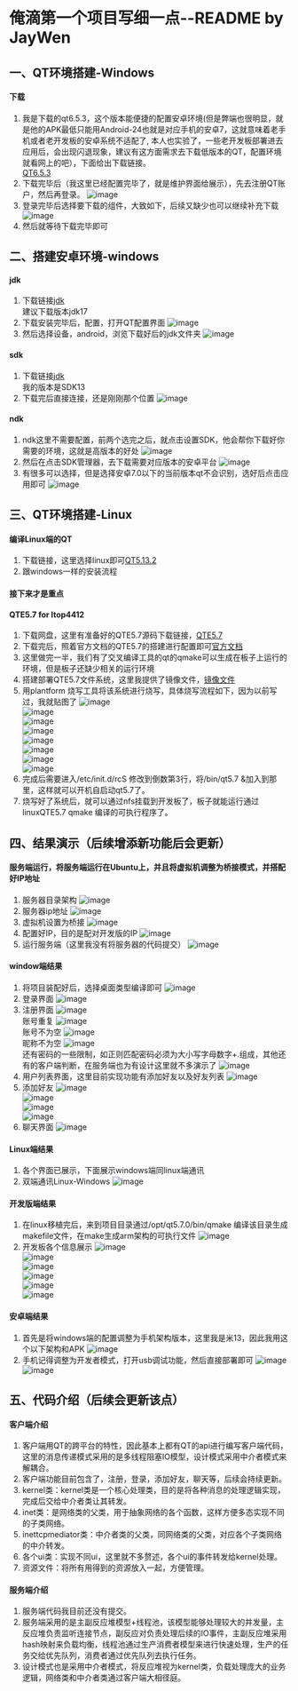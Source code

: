 # 俺滴第一个项目写细一点--README by JayWen
## 一、QT环境搭建-Windows
#### 下载
1. 我是下载的qt6.5.3，这个版本能便捷的配置安卓环境(但是弊端也很明显，就是他的APK最低只能用Android-24也就是对应手机的安卓7，这就意味着老手机或者老开发板的安卓系统不适配了,
本人也实验了，一些老开发板部署进去应用后，会出现闪退现象，建议有这方面需求去下载低版本的QT，配置环境就看网上的吧），下面给出下载链接。</br>
[QT6.5.3](https://download.qt.io/archive/qt/6.5/6.5.3/single/ "点击进入下载")<br>
2. 下载完毕后（我这里已经配置完毕了，就是维护界面给展示），先去注册QT账户，然后再登录。
   ![image](https://github.com/wjqaq/-Qt-WeTalk/assets/101192481/37552c45-3839-4304-be8a-a92375f1f155)</br>
3. 登录完毕后选择要下载的组件，大致如下，后续又缺少也可以继续补充下载
   ![image](https://github.com/wjqaq/-Qt-WeTalk/assets/101192481/462651ff-5f51-4feb-bd26-34834896d6bc)</br>
4. 然后就等待下载完毕即可
## 二、搭建安卓环境-windows
#### jdk
1. 下载链接[jdk](https://www.oracle.com/cn/java/technologies/downloads/ "点击进入下载")</br>建议下载版本jdk17
2. 下载安装完毕后，配置，打开QT配置界面
   ![image](https://github.com/wjqaq/-Qt-WeTalk/assets/101192481/d632d157-0bf5-4cb1-83da-5fa82a2fae0a)</br>
3. 然后选择设备，android，浏览下载好后的jdk文件夹
  ![image](https://github.com/wjqaq/-Qt-WeTalk/assets/101192481/2d2307f4-1c31-4435-9ed6-6982445e695b)</br>
#### sdk
1. 下载链接[jdk](https://developer.android.google.cn/tools/releases/platform-tools?hl=en "点击进入下载")</br>我的版本是SDK13
2. 下载完后直接连接，还是刚刚那个位置
   ![image](https://github.com/wjqaq/-Qt-WeTalk/assets/101192481/efbae970-cd5b-429a-8cb3-027af4601bd7)</br>
#### ndk
1. ndk这里不需要配置，前两个选完之后，就点击设置SDK，他会帮你下载好你需要的环境，这就是高版本的好处
   ![image](https://github.com/wjqaq/-Qt-WeTalk/assets/101192481/fe4cf7e3-2d82-4746-97f7-4cf01a68b80d)</br>
2. 然后在点击SDK管理器，去下载需要对应版本的安卓平台
   ![image](https://github.com/wjqaq/-Qt-WeTalk/assets/101192481/481b9cfc-61df-44f5-98eb-8202cb083638)</br>
3. 有很多可以选择，但是选择安卓7.0以下的当前版本qt不会识别，选好后点击应用即可
   ![image](https://github.com/wjqaq/-Qt-WeTalk/assets/101192481/818359a5-05ca-44b3-90ae-12c847b4a064)</br>
## 三、QT环境搭建-Linux
#### 编译Linux端的QT
1. 下载链接，这里选择linux即可[QT5.13.2](https://download.qt.io/new_archive/qt/5.13/5.13.2/ "点击进入下载")</br>
2. 跟windows一样的安装流程
#### 接下来才是重点
#### QTE5.7 for Itop4412
1. 下载网盘，这里有准备好的QTE5.7源码下载链接，[QTE5.7](https://pan.baidu.com/s/1JEKipRE42-ZbdP1MAmxFdg?pwd=6666 "提取码：6666")</br>
2. 下载完后，照着官方文档的QTE5.7的搭建进行配置即可[官方文档](https://pan.baidu.com/s/1kKzvoQHZScwnhM7wOuaSOw?pwd=6666 "提取码：6666")</br>
3. 这里做完一半，我们有了交叉编译工具的qt的qmake可以生成在板子上运行的环境，但是板子还缺少相关的运行环境
4. 搭建部署QTE5.7文件系统，这里我提供了镜像文件，[镜像文件](https://pan.baidu.com/s/1dUobFpJrUkjo_7gjLE74xA?pwd=6666 "提取码：6666")</br>
5. 用plantform 烧写工具将该系统进行烧写，具体烧写流程如下，因为以前写过，我就贴图了
   ![image](https://github.com/wjqaq/-Qt-WeTalk/assets/101192481/3327f07a-8929-4c48-88c8-469a4d865d46)</br>
   ![image](https://github.com/wjqaq/-Qt-WeTalk/assets/101192481/f4736285-f5e4-4837-b916-de33e92eeeb4)</br>
   ![image](https://github.com/wjqaq/-Qt-WeTalk/assets/101192481/b7099825-ad40-480b-bcfa-ceeb4d3ed969)</br>
   ![image](https://github.com/wjqaq/-Qt-WeTalk/assets/101192481/9e3293a3-5aa0-4030-bc68-649b73957a74)</br>
   ![image](https://github.com/wjqaq/-Qt-WeTalk/assets/101192481/94211ff3-77e0-4727-b93c-09caa49321c8)</br>
   ![image](https://github.com/wjqaq/-Qt-WeTalk/assets/101192481/4f8cad6a-a68d-4388-9dd1-eec05098a18a)</br>
   ![image](https://github.com/wjqaq/-Qt-WeTalk/assets/101192481/746e8fe6-ed01-4d10-a546-a1b38b5788a4)</br>
   ![image](https://github.com/wjqaq/-Qt-WeTalk/assets/101192481/99e63e26-fd66-463b-a20e-50d5b6fbe9b3)</br>
6. 完成后需要进入/etc/init.d/rcS 修改到倒数第3行，将/bin/qt5.7 &加入到那里，这样就可以开机自启动qt5.7了。
7. 烧写好了系统后，就可以通过nfs挂载到开发板了，板子就能运行通过linuxQTE5.7 qmake 编译的可执行程序了。
## 四、结果演示（后续增添新功能后会更新）
#### 服务端运行，将服务端运行在Ubuntu上，并且将虚拟机调整为桥接模式，并搭配好IP地址
1. 服务器目录架构
   ![image](https://github.com/wjqaq/-Qt-WeTalk/assets/101192481/83ddbdf5-d302-430b-8cc0-f0bc6f6e6977)</br>
2. 服务器ip地址
   ![image](https://github.com/wjqaq/-Qt-WeTalk/assets/101192481/b08217f3-eca0-470c-8183-7f7e82f5f6de)</br>
3. 虚拟机设置为桥接
   ![image](https://github.com/wjqaq/-Qt-WeTalk/assets/101192481/22794c45-7183-4134-ab0e-518f288f660e)</br>
4. 配置好IP，目的是配对开发版的IP
   ![image](https://github.com/wjqaq/-Qt-WeTalk/assets/101192481/cc1df1b2-2070-4db3-9e68-55dc05130225)</br>
5. 运行服务端（这里我没有将服务器的代码提交）
   ![image](https://github.com/wjqaq/-Qt-WeTalk/assets/101192481/9cfb0b9c-1b9b-4408-9d03-c5db85ba7ab7)</br>
#### window端结果
1. 将项目装配好后，选择桌面类型编译即可
   ![image](https://github.com/wjqaq/-Qt-WeTalk/assets/101192481/22d9d38b-b4c8-40fa-9f35-e2cc58c9d3ca)</br>
2. 登录界面
   ![image](https://github.com/wjqaq/-Qt-WeTalk/assets/101192481/6f9bb016-b793-435f-a4bf-0214c4040a83)</br>
4. 注册界面
   ![image](https://github.com/wjqaq/-Qt-WeTalk/assets/101192481/ac18f6ca-ba33-48e5-82d3-7382120a25ca)</br>
   账号重复
   ![image](https://github.com/wjqaq/-Qt-WeTalk/assets/101192481/fd4d44eb-08f4-4862-8000-67a91403380c)</br>
   账号不为空
   ![image](https://github.com/wjqaq/-Qt-WeTalk/assets/101192481/22501e8e-b322-499c-9972-f28a46d1038d)</br>
   昵称不为空
   ![image](https://github.com/wjqaq/-Qt-WeTalk/assets/101192481/fd056bf7-5449-492b-be2a-7e553e4a199c)</br>
   还有密码的一些限制，如正则匹配密码必须为大小写字母数字+.组成，其他还有的客户端判断，在服务端也为有设计这里就不多演示了
   ![image](https://github.com/wjqaq/-Qt-WeTalk/assets/101192481/b93e4f7a-409e-40ad-8b2d-58e3458fd215)</br>
5. 用户列表界面，这里目前实现功能有添加好友以及好友列表
   ![image](https://github.com/wjqaq/-Qt-WeTalk/assets/101192481/fbdc0b54-3a93-4e55-b6ae-f1c20f6e7cb7)</br>
6. 添加好友
   ![image](https://github.com/wjqaq/-Qt-WeTalk/assets/101192481/7ece0eb6-e48d-454d-a1b7-860a9fb0afdd)</br>
   ![image](https://github.com/wjqaq/-Qt-WeTalk/assets/101192481/67338208-eda5-4a60-bf18-0c4a05ebb494)</br>
   ![image](https://github.com/wjqaq/-Qt-WeTalk/assets/101192481/077d637a-f4ff-433b-ba79-027f52cb93f6)</br>
   ![image](https://github.com/wjqaq/-Qt-WeTalk/assets/101192481/49837683-7e37-4b73-ba5c-af9f68b854b4)</br>
7. 聊天界面
   ![image](https://github.com/wjqaq/-Qt-WeTalk/assets/101192481/afe69ebb-2f61-4fc5-a61b-bfae65af9500)</br>
#### Linux端结果
1. 各个界面已展示，下面展示windows端同linux端通讯
2. 双端通讯Linux-Windows
   ![image](https://github.com/wjqaq/-Qt-WeTalk/assets/101192481/e8201ce8-8de4-4ed7-82d0-3a4607ec04b2)</br>
#### 开发版端结果
1. 在linux移植完后，来到项目目录通过/opt/qt5.7.0/bin/qmake 编译该目录生成makefile文件，在make生成arm架构的可执行文件
   ![image](https://github.com/wjqaq/-Qt-WeTalk/assets/101192481/5e52e350-0d71-4486-83cd-b7e38256ed15)</br>
2. 开发板各个信息展示
   ![image](https://github.com/wjqaq/-Qt-WeTalk/assets/101192481/1af47bc0-acf3-4066-89bd-570f27f8fe4a)</br>
   ![image](https://github.com/wjqaq/-Qt-WeTalk/assets/101192481/15e7f0da-0794-437d-a4b8-b08f32af075d)</br>
   ![image](https://github.com/wjqaq/-Qt-WeTalk/assets/101192481/d5e4a1eb-9ada-4014-8668-9c91eda9a3b9)</br>
   ![image](https://github.com/wjqaq/-Qt-WeTalk/assets/101192481/20d9e52b-3ed6-4846-babe-83b039e2ac15)</br>
   ![image](https://github.com/wjqaq/-Qt-WeTalk/assets/101192481/41276b8d-ab3b-47ff-8f78-165026a5da2b)</br>
   ![image](https://github.com/wjqaq/-Qt-WeTalk/assets/101192481/949c1d9b-c72c-4deb-9e33-84e22c2d9009)</br>

#### 安卓端结果
1. 首先是将windows端的配置调整为手机架构版本，这里我是米13，因此我用这个以下架构和APK
   ![image](https://github.com/wjqaq/-Qt-WeTalk/assets/101192481/3d3812e3-01e1-446f-bbd7-bf6126ac1dab)</br>
2. 手机记得调整为开发者模式，打开usb调试功能，然后直接部署即可
   ![image](https://github.com/wjqaq/-Qt-WeTalk/assets/101192481/e420d29d-0107-4e36-8a73-1324639d0c64)</br>
   ![image](https://github.com/wjqaq/-Qt-WeTalk/assets/101192481/69573770-6a4c-4908-a9cf-3ae4385214bc)</br>

## 五、代码介绍（后续会更新该点）
#### 客户端介绍
1. 客户端用QT的跨平台的特性，因此基本上都有QT的api进行编写客户端代码，这里的消息传递模式采用的是多线程阻塞IO模型，设计模式采用中介者模式来解耦合。
2. 客户端功能目前包含了，注册，登录，添加好友，聊天等，后续会持续更新。
3. kernel类：kernel类是一个核心处理类，目的是将各种消息的处理逻辑实现，完成后交给中介者类让其转发。
4. inet类：是网络类的父类，用于抽象网络的各个函数，这样方便多态实现不同的子类网络。
5. inettcpmediator类：中介者类的父类，同网络类的父类，对应各个子类网络的中介转发。
6. 各个ui类：实现不同ui，这里就不多赘述，各个ui的事件转发给kernel处理。
7. 资源文件：将所有用得到的资源放入一起，方便管理。
#### 服务端介绍
1. 服务端代码我目前还没有提交。
2. 服务端采用的是主副反应堆模型+线程池，该模型能够处理较大的并发量，主反应堆负责监听连接节点，副反应对负责处理后续的IO事件，主副反应堆采用hash映射来负载均衡，线程池通过生产消费者模型来进行快速处理，生产的任务交给优先队列，消费者通过优先队列去执行任务。
3. 设计模式也是采用中介者模式，将反应堆视为kernel类，负载处理庞大的业务逻辑，网络类和中介者类通过客户端大相径庭。

   
